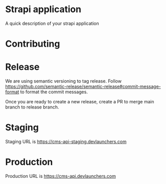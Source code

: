 # Strapi application

A quick description of your strapi application

# Contributing

# Release
We are using semantic versioning to tag release. Follow https://github.com/semantic-release/semantic-release#commit-message-format
to format the commit messages.

Once you are ready to create a new release, create a PR to merge main branch to release branch.

# Staging
Staging URL is https://cms-api-staging.devlaunchers.com

# Production
Production URL is https://cms-api.devlaunchers.com
